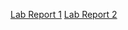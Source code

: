 [Lab Report 1](https://schroeder-sj.github.io/cse15l-lab-reports/LabReport1.html)
[Lab Report 2](https://github.com/schroeder-sj/cse15l-lab-reports/blob/main/LabReport2.md)
